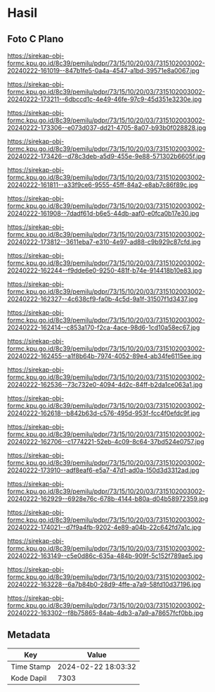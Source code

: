 # Hasil

## Foto C Plano

https://sirekap-obj-formc.kpu.go.id/8c39/pemilu/pdpr/73/15/10/20/03/7315102003002-20240222-161019--847b1fe5-0a4a-4547-a1bd-39571e8a0067.jpg

https://sirekap-obj-formc.kpu.go.id/8c39/pemilu/pdpr/73/15/10/20/03/7315102003002-20240222-173211--6dbccd1c-4e49-46fe-97c9-45d351e3230e.jpg

https://sirekap-obj-formc.kpu.go.id/8c39/pemilu/pdpr/73/15/10/20/03/7315102003002-20240222-173306--e073d037-dd21-4705-8a07-b93b0f028828.jpg

https://sirekap-obj-formc.kpu.go.id/8c39/pemilu/pdpr/73/15/10/20/03/7315102003002-20240222-173426--d78c3deb-a5d9-455e-9e88-571302b6605f.jpg

https://sirekap-obj-formc.kpu.go.id/8c39/pemilu/pdpr/73/15/10/20/03/7315102003002-20240222-161811--a33f9ce6-9555-45ff-84a2-e8ab7c86f89c.jpg

https://sirekap-obj-formc.kpu.go.id/8c39/pemilu/pdpr/73/15/10/20/03/7315102003002-20240222-161908--7dadf61d-b6e5-44db-aaf0-e0fca0b17e30.jpg

https://sirekap-obj-formc.kpu.go.id/8c39/pemilu/pdpr/73/15/10/20/03/7315102003002-20240222-173812--3611eba7-e310-4e97-ad88-c9b929c87cfd.jpg

https://sirekap-obj-formc.kpu.go.id/8c39/pemilu/pdpr/73/15/10/20/03/7315102003002-20240222-162244--f9dde6e0-9250-481f-b74e-914418b10e83.jpg

https://sirekap-obj-formc.kpu.go.id/8c39/pemilu/pdpr/73/15/10/20/03/7315102003002-20240222-162327--4c638cf9-fa0b-4c5d-9a1f-31507f1d3437.jpg

https://sirekap-obj-formc.kpu.go.id/8c39/pemilu/pdpr/73/15/10/20/03/7315102003002-20240222-162414--c853a170-f2ca-4ace-98d6-1cd10a58ec67.jpg

https://sirekap-obj-formc.kpu.go.id/8c39/pemilu/pdpr/73/15/10/20/03/7315102003002-20240222-162455--a1f8b64b-7974-4052-89e4-ab34fe6115ee.jpg

https://sirekap-obj-formc.kpu.go.id/8c39/pemilu/pdpr/73/15/10/20/03/7315102003002-20240222-162536--73c732e0-4094-4d2c-84ff-b2da1ce063a1.jpg

https://sirekap-obj-formc.kpu.go.id/8c39/pemilu/pdpr/73/15/10/20/03/7315102003002-20240222-162618--b842b63d-c576-495d-953f-fcc4f0efdc9f.jpg

https://sirekap-obj-formc.kpu.go.id/8c39/pemilu/pdpr/73/15/10/20/03/7315102003002-20240222-162706--c1774221-52eb-4c09-8c64-37bd524e0757.jpg

https://sirekap-obj-formc.kpu.go.id/8c39/pemilu/pdpr/73/15/10/20/03/7315102003002-20240222-173910--adf8eaf6-e5a7-47d1-ad0a-150d3d3312ad.jpg

https://sirekap-obj-formc.kpu.go.id/8c39/pemilu/pdpr/73/15/10/20/03/7315102003002-20240222-162929--6928e76c-678b-4144-b80a-d04b58972359.jpg

https://sirekap-obj-formc.kpu.go.id/8c39/pemilu/pdpr/73/15/10/20/03/7315102003002-20240222-174021--d7f9a4fb-9202-4e89-a04b-22c642fd7a1c.jpg

https://sirekap-obj-formc.kpu.go.id/8c39/pemilu/pdpr/73/15/10/20/03/7315102003002-20240222-163149--c5e0d86c-635a-484b-909f-5c152f789ae5.jpg

https://sirekap-obj-formc.kpu.go.id/8c39/pemilu/pdpr/73/15/10/20/03/7315102003002-20240222-163228--6a7b84b0-28d9-4ffe-a7a9-58fd10d37196.jpg

https://sirekap-obj-formc.kpu.go.id/8c39/pemilu/pdpr/73/15/10/20/03/7315102003002-20240222-163302--f8b75865-84ab-4db3-a7a9-a78657fcf0bb.jpg


## Metadata

| Key        | Value               |
| ---------- | ------------------- |
| Time Stamp | 2024-02-22 18:03:32 |
| Kode Dapil | 7303                |



